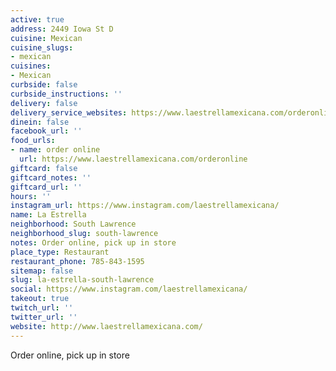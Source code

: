 ```yaml
---
active: true
address: 2449 Iowa St D
cuisine: Mexican
cuisine_slugs:
- mexican
cuisines:
- Mexican
curbside: false
curbside_instructions: ''
delivery: false
delivery_service_websites: https://www.laestrellamexicana.com/orderonline
dinein: false
facebook_url: ''
food_urls:
- name: order online
  url: https://www.laestrellamexicana.com/orderonline
giftcard: false
giftcard_notes: ''
giftcard_url: ''
hours: ''
instagram_url: https://www.instagram.com/laestrellamexicana/
name: La Estrella
neighborhood: South Lawrence
neighborhood_slug: south-lawrence
notes: Order online, pick up in store
place_type: Restaurant
restaurant_phone: 785-843-1595
sitemap: false
slug: la-estrella-south-lawrence
social: https://www.instagram.com/laestrellamexicana/
takeout: true
twitch_url: ''
twitter_url: ''
website: http://www.laestrellamexicana.com/
---
```


Order online, pick up in store
